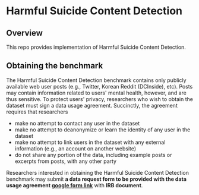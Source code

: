 # Harmful Suicide Content Detection

## Overview
This repo provides implementation of Harmful Suicide Content Detection.

## Obtaining the benchmark
The Harmful Suicide Content Detection benchmark contains only publicly available web user posts (e.g., Twitter, Korean Reddit (DCInside), etc). Posts may contain information related to users' mental health, however, and are thus sensitive. To protect users' privacy, researchers who wish to obtain the dataset must sign a data usage agreement.
Succinctly, the agreement requires that researchers
* make no attempt to contact any user in the dataset
* make no attempt to deanonymize or learn the identity of any user in the dataset
* make no attempt to link users in the dataset with any external information (e.g., an account on another website)
* do not share any portion of the data, including example posts or excerpts from posts, with any other party

Researchers interested in obtaining the Harmful Suicide Content Detection benchmark may submit **a data request form to be provided with the data usage agreement [google form link]** with **IRB document**.

[google form link]: https://forms.gle/ktGYDcovFpkwm7E57
